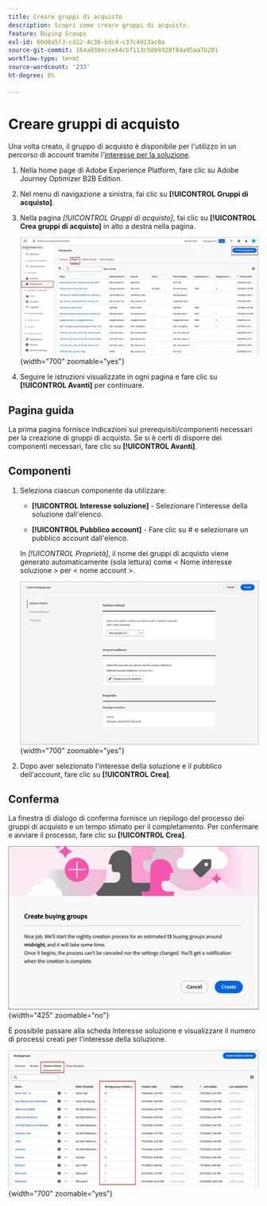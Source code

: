 ```yaml
---
title: Creare gruppi di acquisto
description: Scopri come creare gruppi di acquisto.
feature: Buying Groups
exl-id: 60d0a5f3-cd12-4c36-bdc4-c37c4913ac0a
source-git-commit: 164a038ecce64cbf113c50b9328f84a95aa7b201
workflow-type: tm+mt
source-wordcount: '233'
ht-degree: 0%

---
```



# Creare gruppi di acquisto

Una volta creato, il gruppo di acquisto è disponibile per l&#39;utilizzo in un percorso di account tramite l&#39;[interesse per la soluzione](./solution-interests.md).

1. Nella home page di Adobe Experience Platform, fare clic su Adobe Journey Optimizer B2B Edition.

1. Nel menu di navigazione a sinistra, fai clic su **[!UICONTROL Gruppi di acquisto]**.

1. Nella pagina _[!UICONTROL Gruppi di acquisto]_, fai clic su **[!UICONTROL Crea gruppi di acquisto]** in alto a destra nella pagina.

   ![Fai clic su Crea gruppi di acquisto](./assets/buying-groups-create.png){width="700" zoomable="yes"}

1. Seguire le istruzioni visualizzate in ogni pagina e fare clic su **[!UICONTROL Avanti]** per continuare.

## Pagina guida

La prima pagina fornisce indicazioni sui prerequisiti/componenti necessari per la creazione di gruppi di acquisto. Se si è certi di disporre dei componenti necessari, fare clic su **[!UICONTROL Avanti]**.

## Componenti

1. Seleziona ciascun componente da utilizzare:

   * **[!UICONTROL Interesse soluzione]** - Selezionare l&#39;interesse della soluzione dall&#39;elenco.

   * **[!UICONTROL Pubblico account]** - Fare clic su # e selezionare un pubblico account dall&#39;elenco.

   In _[!UICONTROL Proprietà]_, il nome dei gruppi di acquisto viene generato automaticamente (sola lettura) come &lt; Nome interesse soluzione > per &lt; nome account >.

   ![Fai clic su Crea gruppi di acquisto](./assets/buying-groups-create-components.png){width="700" zoomable="yes"}

1. Dopo aver selezionato l&#39;interesse della soluzione e il pubblico dell&#39;account, fare clic su **[!UICONTROL Crea]**.

## Conferma

La finestra di dialogo di conferma fornisce un riepilogo del processo dei gruppi di acquisto e un tempo stimato per il completamento. Per confermare e avviare il processo, fare clic su **[!UICONTROL Crea]**.

![Finestra di conferma per la creazione di gruppi di acquisto](./assets/buying-groups-create-confirm.png){width="425" zoomable="no"}

È possibile passare alla scheda Interesse soluzione e visualizzare il numero di processi creati per l&#39;interesse della soluzione.

![Fai clic su Crea gruppi di acquisto](./assets/solution-interest-buying-group-jobs.png){width="700" zoomable="yes"}

<!-- Other buying group activities:

Member of buying group.
Assign a member of the buying group.
Remove a member of the buying group. -->
